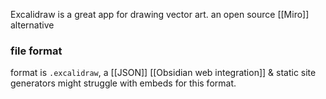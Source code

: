 Excalidraw is a great app for drawing vector art.
an open source [[Miro]] alternative
### file format
format is `.excalidraw`, a [[JSON]]
[[Obsidian web integration]] & static site generators might struggle with embeds for this format.
